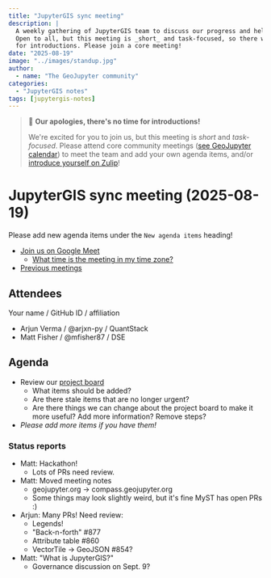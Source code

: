 ```yaml
---
title: "JupyterGIS sync meeting"
description: |
  A weekly gathering of JupyterGIS team to discuss our progress and help each other out.
  Open to all, but this meeting is _short_ and task-focused, so there will not be time
  for introductions. Please join a core meeting!
date: "2025-08-19"
image: "../images/standup.jpg"
author:
  - name: "The GeoJupyter community"
categories:
  - "JupyterGIS notes"
tags: [jupytergis-notes]
---
```


> :pray: **Our apologies, there's no time for introductions!**
>
> We're excited for you to join us, but this meeting is _short_ and _task-focused_.
> Please attend core community meetings
> ([see GeoJupyter calendar](https://geojupyter.org/calendar))
> to meet the team and add your own agenda items, and/or
> [introduce yourself on  Zulip](https://jupyter.zulipchat.com/#narrow/channel/471314-geojupyter/topic/Welcome)!

# JupyterGIS sync meeting (2025-08-19)

Please add new agenda items under the `New agenda items` heading!

- [Join us on Google Meet](https://meet.google.com/zhk-vygf-gke)
  - [What time is the meeting in my time zone?](https://dateful.com/convert/utc?t=3pm)
- [Previous meetings](https://geojupyter.org/blog/#category=JupyterGIS%20notes)


## Attendees

Your name / GitHub ID / affiliation

* Arjun Verma / @arjxn-py / QuantStack
* Matt Fisher / @mfisher87 / DSE


## Agenda

* Review our [project board](https://github.com/orgs/geojupyter/projects/2)
  * What items should be added?
  * Are there stale items that are no longer urgent?
  * Are there things we can change about the project board to make it more useful? Add
    more information? Remove steps?
* _Please add more items if you have them!_


### Status reports

* Matt: Hackathon!
    * Lots of PRs need review.
* Matt: Moved meeting notes
    * geojupyter.org -> compass.geojupyter.org
    * Some things may look slightly weird, but it's fine MyST has open PRs :)
* Arjun: Many PRs! Need review:
    * Legends!
    * "Back-n-forth" #877
    * Attribute table #860
    * VectorTile -> GeoJSON #854?
* Matt: "What is JupyterGIS?"
    * Governance discussion on Sept. 9?